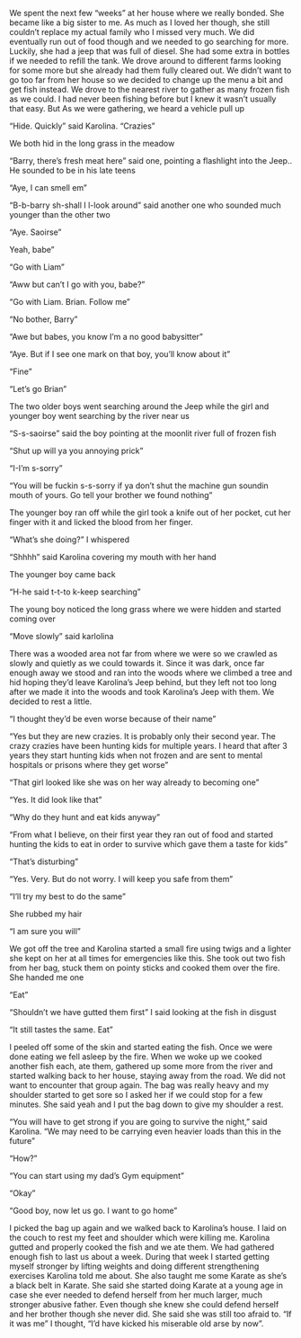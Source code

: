 We spent the next few “weeks” at her house where we really bonded. She became like a big sister to me. As much as I loved her though, she still couldn’t replace my actual family who I missed very much. We did eventually run out of food though and we needed to go searching for more. Luckily, she had a jeep that was full of diesel. She had some extra in bottles if we needed to refill the tank. We drove around to different farms looking for some more but she already had them fully cleared out. We didn’t want to go too far from her house so we decided to change up the menu a bit and get fish instead. We drove to the nearest river to gather as many frozen fish as we could. I had never been fishing before but I knew it wasn’t usually that easy. But As we were gathering, we heard a vehicle pull up

“Hide. Quickly” said Karolina. “Crazies”

We both hid in the long grass in the meadow

“Barry, there’s fresh meat here” said one, pointing a flashlight into the Jeep.. He sounded to be in his late teens

“Aye, I can smell em”

“B-b-barry sh-shall I l-look around” said another one who sounded much younger than the other two

“Aye. Saoirse”

Yeah, babe”

“Go with Liam”

“Aww but can’t I go with you, babe?”

“Go with Liam. Brian. Follow me”

“No bother, Barry”

“Awe but babes, you know I’m a no good babysitter”

“Aye. But if I see one mark on that boy, you’ll know about it”

“Fine”

“Let’s go Brian”

The two older boys went searching around the Jeep while the girl and younger boy went searching by the river near us

“S-s-saoirse” said the boy pointing at the moonlit river full of frozen fish

“Shut up will ya you annoying prick”

“I-I’m s-sorry”

“You will be fuckin s-s-sorry if ya don’t shut the machine gun soundin mouth of yours. Go tell your brother we found nothing”

The younger boy ran off while the girl took a knife out of her pocket, cut her finger with it and licked the blood from her finger. 

“What’s she doing?” I whispered

“Shhhh” said Karolina covering my mouth with her hand

The younger boy came back

“H-he said t-t-to k-keep searching”

The young boy noticed the long grass where we were hidden and started coming over

“Move slowly” said karlolina

There was a wooded area not far from where we were so we crawled as slowly and quietly as we could towards it. Since it was dark, once far enough away we stood and ran into the woods where we climbed a tree and hid hoping they’d leave Karolina’s Jeep behind, but they left not too long after we made it into the woods and took Karolina’s Jeep with them. We decided to rest a little. 

“I thought they’d be even worse because of their name”

“Yes but they are new crazies. It is probably only their second year. The crazy crazies have been hunting kids for multiple years. I heard that after 3 years they start hunting kids when not frozen and are sent to mental hospitals or prisons where they get worse”

“That girl looked like she was on her way already to becoming one”

“Yes. It did look like that”

“Why do they hunt and eat kids anyway”

“From what I believe, on their first year they ran out of food and started hunting the kids to eat in order to survive which gave them a taste for kids”

“That’s disturbing”

“Yes. Very. But do not worry. I will keep you safe from them”

“I’ll try my best to do the same”

She rubbed my hair

“I am sure you will” 

We got off the tree and Karolina started a small fire using twigs and a lighter she kept on her at all times for emergencies like this. She took out two fish from her bag, stuck them on pointy sticks and cooked them over the fire. She handed me one

“Eat”

“Shouldn’t we have gutted them first” I said looking at the fish in disgust

“It still tastes the same. Eat”

I peeled off some of the skin and started eating the fish. Once we were done eating we fell asleep by the fire. When we woke up we cooked another fish each, ate them, gathered up some more from the river and started walking back to her house, staying away from the road. We did not want to encounter that group again. The bag was really heavy and my shoulder started to get sore so I asked her if we could stop for a few minutes. She said yeah and I put the bag down to give my shoulder a rest. 

“You will have to get strong if you are going to survive the night,” said Karolina. “We may need to be carrying even heavier loads than this in the future”

“How?” 

“You can start using my dad’s Gym equipment”

“Okay”

“Good boy, now let us go. I want to go home”

I picked the bag up again and we walked back to Karolina’s house. I laid on the couch to rest my feet and shoulder which were killing me. Karolina gutted and properly cooked the fish and we ate them. We had gathered enough fish to last us about a week. During that week I started getting myself stronger by lifting weights and doing different strengthening exercises Karolina told me about. She also taught me some Karate as she’s a black belt in Karate. She said she started doing Karate at a young age in case she ever needed to defend herself from her much larger, much stronger abusive father. Even though she knew she could defend herself and her brother though she never did. She said she was still too afraid to. “If it was me” I thought, “I’d have kicked his miserable old arse by now”.
